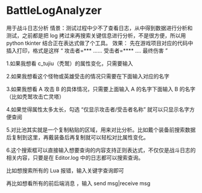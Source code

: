 # BattleLogAnalyzer
用于战斗日志分析
情景：测试过程中少不了查看日志，从中得到数据进行分析和测试，之前都是把 log 拷过来再搜索关键信息进行分析，不是很方便，所以用 python tkinter 结合正在表达式做了个工具。
效果：
先在游戏项目对应的代码中插入打印，格式是这样 “ 攻击者=*** ...... 受击者=**** .... 最终伤害 ”


1.如果我想看 c_tujiu（秃鹫）的属性变化，只需要输入




2.如果我想看这个怪物或英雄受击的情况只需要在下面输入对应的名字




3.如果我想看 A 攻击 B 的具体情况，只需要上面输入 A 的名字下面输入 B 的名字（比如秃鹫攻击亡灵塔）


4.如果觉得属性太多太长，勾选 “仅显示攻击者/受击者名称” 就可以只显示名字方便查阅


5.对比池其实就是一个复制粘贴的区域，用来对比分析。比如戴个装备前搜索数据后复制到这里，再戴装备后再复制就可以轻松对比属性变化。


6.这个搜索框可以直接输入想要查询的内容支持正则表达式，不仅仅是战斗日志的相关内容，只要是在 Editor.log 中的日志都可以搜索查询。


比如想搜索所有的 Lua 报错，输入关键字查询即可


再比如想看所有的前后端消息 ，输入 send msg|receive msg
